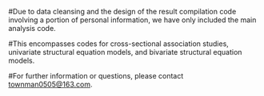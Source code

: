 #Due to data cleansing and the design of the result compilation code involving a portion of personal information, we have only included the main analysis code. 

#This encompasses codes for cross-sectional association studies, univariate structural equation models, and bivariate structural equation models. 

#For further information or questions, please contact townman0505@163.com.
